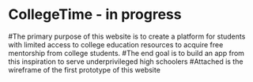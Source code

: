 # CollegeTime - in progress
#The primary purpose of this website is to create a platform for students with limited access to college education resources to acquire free mentorship from college students.
#The end goal is to build an app from this inspiration to serve underprivileged high schoolers
#Attached is the wireframe of the first prototype of this website
